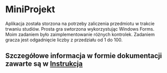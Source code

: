 # MiniProjekt
Aplikacja została storzona na potrzeby zaliczenia przedmiotu w trakcie trwaniu studiów. 
Prosta gra swtorzona wykorzystując Windows Forms. Moim zadaniem było zaimplementowanie różnych kontrolek.  Zadaniem gracza jest odgadnięcie liczby z przedziału od 1 do 100.

## Szczegółowe informacja w formie dokumentacji zawarte są w [Instrukcja](https://github.com/MaciejPozorski/MiniProjekt/blob/main/instrukcja.docx)
